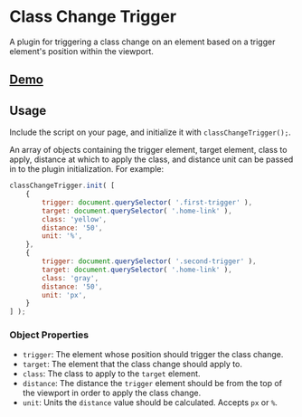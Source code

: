 # Class Change Trigger

A plugin for triggering a class change on an element based on a trigger element's position within the viewport.

## [Demo](https://happyprime.github.io/front-end-tools/class-change-trigger/)

## Usage

Include the script on your page, and initialize it with `classChangeTrigger();`.

An array of objects containing the trigger element, target element, class to apply, distance at which to apply the class, and distance unit can be passed in to the plugin initialization. For example:

```js
classChangeTrigger.init( [
	{
		trigger: document.querySelector( '.first-trigger' ),
		target: document.querySelector( '.home-link' ),
		class: 'yellow',
		distance: '50',
		unit: '%',
	},
	{
		trigger: document.querySelector( '.second-trigger' ),
		target: document.querySelector( '.home-link' ),
		class: 'gray',
		distance: '50',
		unit: 'px',
	}
] );
```

### Object Properties

* `trigger`: The element whose position should trigger the class change.
* `target`: The element that the class change should apply to.
* `class`: The class to apply to the `target` element.
* `distance`: The distance the `trigger` element should be from the top of the viewport in order to apply the class change.
* `unit`: Units the `distance` value should be calculated. Accepts `px` or `%`.